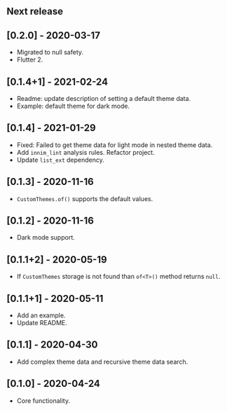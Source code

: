 ## Next release

## [0.2.0] - 2020-03-17

* Migrated to null safety.
* Flutter 2.

## [0.1.4+1] - 2021-02-24

* Readme: update description of setting a default theme data.
* Example: default theme for dark mode.

## [0.1.4] - 2021-01-29

* Fixed: Failed to get theme data for light mode in nested theme data.
* Add `innim_lint` analysis rules. Refactor project.
* Update `list_ext` dependency.

## [0.1.3] - 2020-11-16

* `CustomThemes.of()` supports the default values.

## [0.1.2] - 2020-11-16

* Dark mode support.

## [0.1.1+2] - 2020-05-19

* If `CustomThemes` storage is not found than `of<T>()` method returns `null`.

## [0.1.1+1] - 2020-05-11

* Add an example.
* Update README.

## [0.1.1] - 2020-04-30

* Add complex theme data and recursive theme data search.

## [0.1.0] - 2020-04-24

* Core functionality.
